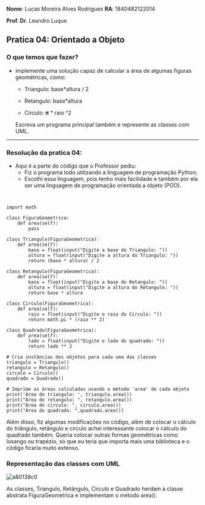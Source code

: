 __Nome__: Lucas Moreira Alves Rodrigues   __RA__: 1840482122014

__Prof. Dr.__ Leandro Luque

## Pratica 04: Orientado a Objeto

### O que temos que fazer? 


* Implemente uma solução capaz de calcular a área de algumas figuras geométricas, como:
    
  * Triangulo: base*altura / 2
    
  * Retangulo: base*altura 
    
  * Circulo: **π** * raio ^2
    
  Escreva um programa principal também e represente as classes com UML.
***
### Resolução da pratica 04: 
* Aqui é a parte do código que o Professor pediu:
    * Fiz o programa todo utilizando a linguagem de programação Python; 
    * Escolhi essa linguagem, pois tenho mais facilidade e também por ela ser uma linguagem de programação orientada a objeto (POO).
```
 

import math

class FiguraGeometrica:
    def area(self):
        pass

class Triangulo(FiguraGeometrica):
    def area(self):
        base = float(input("Digite a base do Triangulo: "))
        altura = float(input("Digite a altura do Triangulo: "))
        return (base * altura) / 2

class Retangulo(FiguraGeometrica):
    def area(self):
        base = float(input("Digite a base do Retangulo: "))
        altura = float(input("Digite a altura do Retangulo: "))
        return base * altura
    
class Circulo(FiguraGeometrica):
    def area(self):
        raio = float(input("Digite o raio do Circulo: "))
        return math.pi * (raio ** 2)
    
class Quadrado(FiguraGeometrica):
    def area(self):
        lado = float(input("Digite o lado do quadrado: "))
        return lado ** 2
    
# Cria instâncias dos objetos para cada uma das classes
triangulo = Triangulo() 
retangulo = Retangulo()
circulo = Circulo()
quadrado = Quadrado()

# Imprime as áreas calculadas usando o método 'area' de cada objeto
print('Área do triangulo: ', triangulo.area())
print("Área do retangulo: ", retangulo.area())
print("Área do circulo: ", circulo.area())
print("Área do quadrado: ",quadrado.area())
```
Além disso, fiz algumas modificações no código, além de colocar o cálculo do triângulo, retângulo e circulo achei interessante colocar o cálculo do quadrado também. Queria colocar outras formas geométricas como losango ou trapézio, só que eu teria que importa mais uma biblioteca e o código ficaria muito extenso.

### Representação das classes com UML
![a80138c0](https://user-images.githubusercontent.com/112831891/235556492-82ef5550-dabe-49a2-8ab9-e28988236123.jpg)

As classes, Triangulo, Retângulo, Circulo e Quadrado herdam a classe abstrata FiguraGeometrica e implementam o método area().


